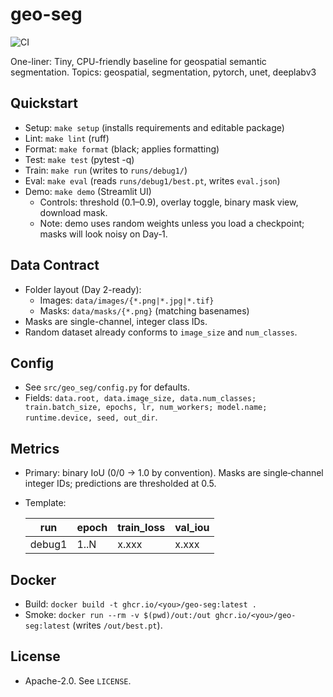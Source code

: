 # geo-seg

![CI](https://github.com/Evolvion2/geo-seg/actions/workflows/ci.yml/badge.svg)

One-liner: Tiny, CPU-friendly baseline for geospatial semantic segmentation.
Topics: geospatial, segmentation, pytorch, unet, deeplabv3

## Quickstart
- Setup: `make setup` (installs requirements and editable package)
- Lint: `make lint` (ruff)
- Format: `make format` (black; applies formatting)
- Test: `make test` (pytest -q)
- Train: `make run` (writes to `runs/debug1/`)
- Eval: `make eval` (reads `runs/debug1/best.pt`, writes `eval.json`)
- Demo: `make demo` (Streamlit UI)
  - Controls: threshold (0.1–0.9), overlay toggle, binary mask view, download mask.
  - Note: demo uses random weights unless you load a checkpoint; masks will look noisy on Day‑1.

## Data Contract
- Folder layout (Day 2-ready):
  - Images: `data/images/{*.png|*.jpg|*.tif}`
  - Masks: `data/masks/{*.png}` (matching basenames)
- Masks are single-channel, integer class IDs.
- Random dataset already conforms to `image_size` and `num_classes`.

## Config
- See `src/geo_seg/config.py` for defaults.
- Fields: `data.root, data.image_size, data.num_classes; train.batch_size, epochs, lr, num_workers; model.name; runtime.device, seed, out_dir`.

## Metrics
- Primary: binary IoU (0/0 → 1.0 by convention). Masks are single‑channel integer IDs; predictions are thresholded at 0.5.
- Template:

  | run | epoch | train_loss | val_iou |
  |-----|-------|------------|---------|
  | debug1 | 1..N | x.xxx | x.xxx |

## Docker
- Build: `docker build -t ghcr.io/<you>/geo-seg:latest .`
- Smoke: `docker run --rm -v $(pwd)/out:/out ghcr.io/<you>/geo-seg:latest` (writes `/out/best.pt`).

## License
- Apache-2.0. See `LICENSE`.
